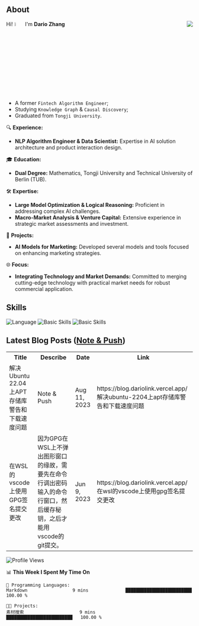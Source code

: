 ## About

<img align="right" src="https://github-readme-stats.vercel.app/api?username=dario-github&show_icons=true&bg_color=00000000&hide_title=true&hide_border=true&include_all_commits=true&count_private=true&theme=transparent" />

Hi! <img src="https://media.giphy.com/media/hvRJCLFzcasrR4ia7z/giphy.gif" width="5%"> I'm **Dario Zhang**

- A former `Fintech Algorithm Engineer`;
- Studying `Knowledge Graph` & `Causal Discovery`;
- Graduated from `Tongji University`.

🔍 **Experience:**
- **NLP Algorithm Engineer & Data Scientist:** Expertise in AI solution architecture and product interaction design.

🎓 **Education:**
- **Dual Degree:** Mathematics, Tongji University and Technical University of Berlin (TUB).

🛠️ **Expertise:**
- **Large Model Optimization & Logical Reasoning:** Proficient in addressing complex AI challenges.
- **Macro-Market Analysis & Venture Capital:** Extensive experience in strategic market assessments and investment.

🚀 **Projects:**
- **AI Models for Marketing:** Developed several models and tools focused on enhancing marketing strategies.

🌐 **Focus:**
- **Integrating Technology and Market Demands:** Committed to merging cutting-edge technology with practical market needs for robust commercial application.


## Skills

![Language](https://skillicons.dev/icons?i=py,matlab,pytorch,latex,regex,mysql,sqlite)
![Basic Skills](https://skillicons.dev/icons?i=bash,git,linux,md)
![Basic Skills](https://skillicons.dev/icons?i=vim,vscode,jupyterlab)

## Latest Blog Posts ([Note & Push](https://blog.dariolink.vercel.app/))

<table>
  <tr><th>Title</th><th>Describe</th><th>Date</th><th>Link</th></tr>
  <!-- BLOG-POST-LIST:START --><tr><td>解决Ubuntu 22.04上APT存储库警告和下载速度问题</td><td>Note &amp; Push</td><td>Aug 11, 2023</td><td>https://blog.dariolink.vercel.app/解决ubuntu-2204上apt存储库警告和下载速度问题</td></tr><tr><td>在WSL的vscode上使用GPG签名提交更改</td><td>因为GPG在WSL上不弹出图形窗口的缘故，需要先在命令行调出密码输入的命令行窗口，然后缓存秘钥，之后才能用vscode的git提交。</td><td>Jun 9, 2023</td><td>https://blog.dariolink.vercel.app/在wsl的vscode上使用gpg签名提交更改</td></tr><!-- BLOG-POST-LIST:END -->
</table>

<!--START_SECTION:waka-->
![Profile Views](http://img.shields.io/badge/Profile%20Views-0-blue)

📊 **This Week I Spent My Time On** 

```text
💬 Programming Languages: 
Markdown                 9 mins              █████████████████████████   100.00 % 

🐱‍💻 Projects: 
素材搜索                     9 mins              █████████████████████████   100.00 % 
```


<!--END_SECTION:waka-->
